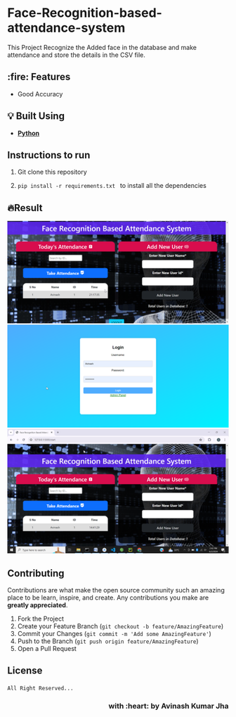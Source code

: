 # Face-Recognition-based-attendance-system
This Project Recognize the Added face in the database and make attendance and store the details in the CSV file.

<h2> :fire: Features</h2>

- Good Accuracy
## :bulb: Built Using

- [**Python**](https://www.python.org/)

## Instructions to run

1. Git clone this repository

2. ```pip install -r requirements.txt ```  to install all the dependencies

## 🔥Result

<img src="/Face-Recognition-based-Attendance-System/images/Result1.png"/>
<img src="/Face-Recognition-based-Attendance-System/images/Result2.png"/>
<img src="/Face-Recognition-based-Attendance-System/images/Result3.png"/>

## Contributing

Contributions are what make the open source community such an amazing place to be learn, inspire, and create. Any contributions you make are **greatly appreciated**.

1. Fork the Project
2. Create your Feature Branch (`git checkout -b feature/AmazingFeature`)
3. Commit your Changes (`git commit -m 'Add some AmazingFeature'`)
4. Push to the Branch (`git push origin feature/AmazingFeature`)
5. Open a Pull Request  

## License

`All Right Reserved...`
<h3 align="right">with :heart: by Avinash Kumar Jha</h3>
